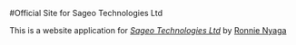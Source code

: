 #Official Site for Sageo Technologies Ltd

This is a website application for [*Sageo Technologies Ltd*](http://www.sageotech.com/) by [Ronnie Nyaga](http://www.twitter.com/ronnie_nyaga)
